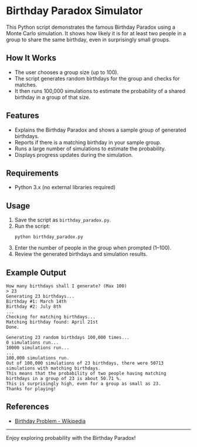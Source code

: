 # Birthday Paradox Simulator

This Python script demonstrates the famous Birthday Paradox using a Monte Carlo simulation. It shows how likely it is for at least two people in a group to share the same birthday, even in surprisingly small groups.

## How It Works

- The user chooses a group size (up to 100).
- The script generates random birthdays for the group and checks for matches.
- It then runs 100,000 simulations to estimate the probability of a shared birthday in a group of that size.

## Features

- Explains the Birthday Paradox and shows a sample group of generated birthdays.
- Reports if there is a matching birthday in your sample group.
- Runs a large number of simulations to estimate the probability.
- Displays progress updates during the simulation.

## Requirements

- Python 3.x (no external libraries required)

## Usage

1. Save the script as `birthday_paradox.py`.
2. Run the script:
    ```
    python birthday_paradox.py
    ```
3. Enter the number of people in the group when prompted (1–100).
4. Review the generated birthdays and simulation results.

## Example Output

```
How many birthdays shall I generate? (Max 100)
> 23
Generating 23 birthdays...
Birthday #1: March 14th
Birthday #2: July 8th
...
Checking for matching birthdays...
Matching birthday found: April 21st
Done.

Generating 23 random birthdays 100,000 times...
0 simulations run...
10000 simulations run...
...
100,000 simulations run.
Out of 100,000 simulations of 23 birthdays, there were 50713 simulations with matching birthdays.
This means that the probability of two people having matching birthdays in a group of 23 is about 50.71 %.
This is surprisingly high, even for a group as small as 23.
Thanks for playing!
```

## References

- [Birthday Problem - Wikipedia](https://en.wikipedia.org/wiki/Birthday_problem)

---

Enjoy exploring probability with the Birthday Paradox!